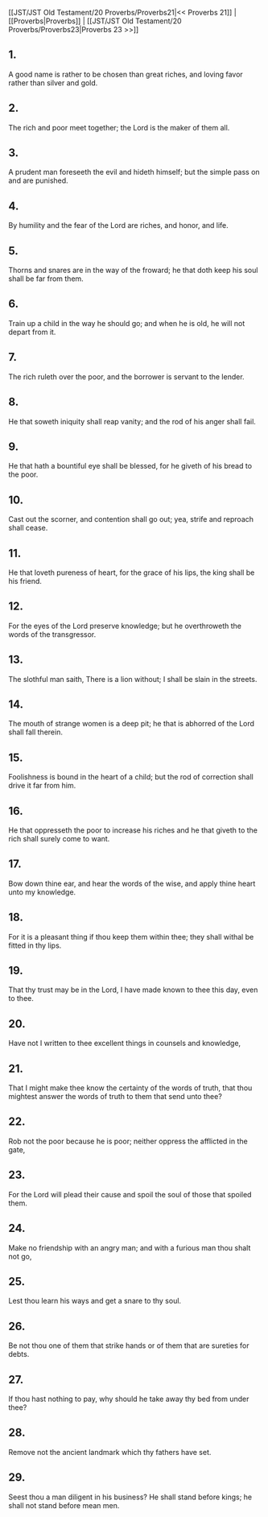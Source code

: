 [[JST/JST Old Testament/20 Proverbs/Proverbs21|<< Proverbs 21]] | [[Proverbs|Proverbs]] | [[JST/JST Old Testament/20 Proverbs/Proverbs23|Proverbs 23 >>]]
## 1.
A good name is rather to be chosen than great riches, and loving favor rather than silver and gold.
## 2.
The rich and poor meet together; the Lord is the maker of them all.
## 3.
A prudent man foreseeth the evil and hideth himself; but the simple pass on and are punished.
## 4.
By humility and the fear of the Lord are riches, and honor, and life.
## 5.
Thorns and snares are in the way of the froward; he that doth keep his soul shall be far from them.
## 6.
Train up a child in the way he should go; and when he is old, he will not depart from it.
## 7.
The rich ruleth over the poor, and the borrower is servant to the lender.
## 8.
He that soweth iniquity shall reap vanity; and the rod of his anger shall fail.
## 9.
He that hath a bountiful eye shall be blessed, for he giveth of his bread to the poor.
## 10.
Cast out the scorner, and contention shall go out; yea, strife and reproach shall cease.
## 11.
He that loveth pureness of heart, for the grace of his lips, the king shall be his friend.
## 12.
For the eyes of the Lord preserve knowledge; but he overthroweth the words of the transgressor.
## 13.
The slothful man saith, There is a lion without; I shall be slain in the streets.
## 14.
The mouth of strange women is a deep pit; he that is abhorred of the Lord shall fall therein.
## 15.
Foolishness is bound in the heart of a child; but the rod of correction shall drive it far from him.
## 16.
He that oppresseth the poor to increase his riches and he that giveth to the rich shall surely come to want.
## 17.
Bow down thine ear, and hear the words of the wise, and apply thine heart unto my knowledge.
## 18.
For it is a pleasant thing if thou keep them within thee; they shall withal be fitted in thy lips.
## 19.
That thy trust may be in the Lord, I have made known to thee this day, even to thee.
## 20.
Have not I written to thee excellent things in counsels and knowledge,
## 21.
That I might make thee know the certainty of the words of truth, that thou mightest answer the words of truth to them that send unto thee?
## 22.
Rob not the poor because he is poor; neither oppress the afflicted in the gate,
## 23.
For the Lord will plead their cause and spoil the soul of those that spoiled them.
## 24.
Make no friendship with an angry man; and with a furious man thou shalt not go,
## 25.
Lest thou learn his ways and get a snare to thy soul.
## 26.
Be not thou one of them that strike hands or of them that are sureties for debts.
## 27.
If thou hast nothing to pay, why should he take away thy bed from under thee?
## 28.
Remove not the ancient landmark which thy fathers have set.
## 29.
Seest thou a man diligent in his business? He shall stand before kings; he shall not stand before mean men.

